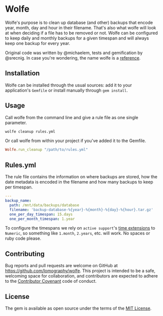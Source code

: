 # Wolfe

Wolfe's purpose is to clean up database (and other) backups that encode year, month, day and hour in their filename. That's also what wolfe will look at when deciding if a file has to be removed or not. Wolfe can be configured to keep daily and monthly backups for a given timespan and will always keep one backup for every year.

Original code was written by @michaelem, tests and gemification by @srecnig. In case you're wondering, the name wolfe is a [reference](http://www.imdb.com/title/tt0110912/quotes?item=qt0447112).

## Installation

Wolfe can be installed through the usual sources: add it to your application's ``Gemfile`` or install manually through ``gem install``.

## Usage

Call wolfe from the command line and give a rule file as one single parameter.

```bash
wolfe cleanup rules.yml
```

Or call wolfe from within your project if you've added it to the Gemfile.

```ruby
Wolfe.run_cleanup "/path/to/rules.yml"
```

## Rules.yml

The rule file contains the information on where backups are stored, how the date metadata is encoded in the filename and how many backups to keep per timespan.

```yaml
---
backup_name:
  path: /mnt/data/backups/database
  filename: 'backup-database-%{year}-%{month}-%{day}-%{hour}.tar.gz'
  one_per_day_timespan: 15.days
  one_per_month_timespan: 1.year
```

To configure the timespans we rely on ``active support``'s [time extensions](http://guides.rubyonrails.org/active_support_core_extensions.html#time) to ``Numeric``, so something like ``1.month``, ``2.years``, etc. will work. No spaces or ruby code please.

## Contributing

Bug reports and pull requests are welcome on GitHub at https://github.com/lomography/wolfe. This project is intended to be a safe, welcoming space for collaboration, and contributors are expected to adhere to the [Contributor Covenant](contributor-covenant.org) code of conduct.

## License

The gem is available as open source under the terms of the [MIT License](http://opensource.org/licenses/MIT).

